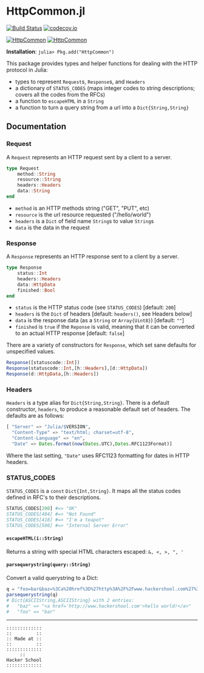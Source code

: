 # HttpCommon.jl

[![Build Status](https://travis-ci.org/JuliaWeb/HttpCommon.jl.svg?branch=master)](https://travis-ci.org/JuliaWeb/HttpCommon.jl)
[![codecov.io](http://codecov.io/github/JuliaWeb/HttpCommon.jl/coverage.svg?branch=master)](http://codecov.io/github/JuliaWeb/HttpCommon.jl?branch=master)

[![HttpCommon](http://pkg.julialang.org/badges/HttpCommon_0.3.svg)](http://pkg.julialang.org/?pkg=HttpCommon&ver=0.3)
[![HttpCommon](http://pkg.julialang.org/badges/HttpCommon_0.4.svg)](http://pkg.julialang.org/?pkg=HttpCommon&ver=0.4)

**Installation**: `julia> Pkg.add("HttpCommon")`

This package provides types and helper functions for dealing with the HTTP protocol in Julia:

* types to represent `Request`s, `Response`s, and `Headers`
* a dictionary of `STATUS_CODES`
    (maps integer codes to string descriptions; covers all the codes from the RFCs)
* a function to `escapeHTML` in a `String`
* a function to turn a query string from a url into a `Dict{String,String}`


## Documentation
### Request

A `Request` represents an HTTP request sent by a client to a server. 

```julia    
type Request
    method::String
    resource::String
    headers::Headers
    data::String
end
```

* `method` is an HTTP methods string ("GET", "PUT", etc)
* `resource` is the url resource requested ("/hello/world")
* `headers` is a `Dict` of field name `String`s to value `String`s
* `data` is the data in the request

### Response

A `Response` represents an HTTP response sent to a client by a server.

```julia
type Response
    status::Int
    headers::Headers
    data::HttpData
    finished::Bool
end
```

* `status` is the HTTP status code (see `STATUS_CODES`) [default: `200`]
* `headers` is the `Dict` of headers [default: `headers()`, see Headers below]
* `data` is the response data (as a `String` or `Array{Uint8}`) [default: `""`]
* `finished` is `true` if the `Reponse` is valid, meaning that it can be converted to an actual HTTP response [default: `false`]

There are a variety of constructors for `Response`, which set sane defaults for unspecified values.

```julia
Response([statuscode::Int])
Response(statuscode::Int,[h::Headers],[d::HttpData])
Response(d::HttpData,[h::Headers])
```

### Headers

`Headers` is a type alias for `Dict{String,String}`.
There is a default constructor, `headers`, to produce a reasonable default set of headers.
The defaults are as follows:

```julia
[ "Server" => "Julia/$VERSION",
  "Content-Type" => "text/html; charset=utf-8",
  "Content-Language" => "en",
  "Date" => Dates.format(now(Dates.UTC),Dates.RFC1123Format)]
```

Where the last setting, `"Date"` uses RFC1123 formatting for dates in HTTP headers.

### STATUS_CODES

`STATUS_CODES` is a `const` `Dict{Int,String}`.
It maps all the status codes defined in RFC's to their descriptions.

```julia
STATUS_CODES[200] #=> "OK"
STATUS_CODES[404] #=> "Not Found"
STATUS_CODES[418] #=> "I'm a teapot"
STATUS_CODES[500] #=> "Internal Server Error"
```

#### `escapeHTML(i::String)`

Returns a string with special HTML characters escaped: `&, <, >, ", '`


#### `parsequerystring(query::String)`

Convert a valid querystring to a Dict:

```julia
q = "foo=bar&baz=%3Ca%20href%3D%27http%3A%2F%2Fwww.hackershool.com%27%3Ehello%20world%21%3C%2Fa%3E"
parsequerystring(q)
# Dict{ASCIIString,ASCIIString} with 2 entries:
#   "baz" => "<a href='http://www.hackershool.com'>hello world!</a>"
#   "foo" => "bar"
```


---


~~~~
:::::::::::::
::         ::
:: Made at ::
::         ::
:::::::::::::
     ::
Hacker School
:::::::::::::
~~~~